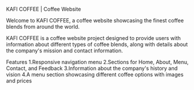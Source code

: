 KAFI COFFEE | Coffee Website

Welcome to KAFI COFFEE, a coffee website showcasing the finest coffee blends from around the world.

KAFI COFFEE is a coffee website project designed to provide users with information about different types of coffee blends, along with details about the company's mission and contact information.

Features
1.Responsive navigation menu
2.Sections for Home, About, Menu, Contact, and Feedback
3.Information about the company's history and vision
4.A menu section showcasing different coffee options with images and prices
